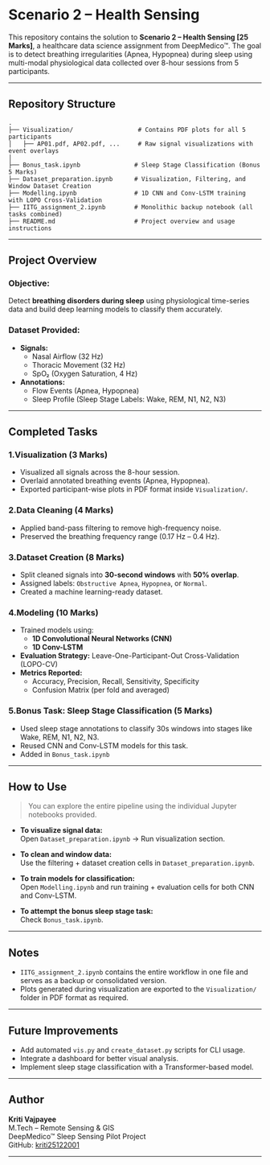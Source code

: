 # Scenario 2 – Health Sensing

This repository contains the solution to **Scenario 2 – Health Sensing [25 Marks]**, a healthcare data science assignment from DeepMedico™. The goal is to detect breathing irregularities (Apnea, Hypopnea) during sleep using multi-modal physiological data collected over 8-hour sessions from 5 participants.

---

## Repository Structure

```
.
├── Visualization/                  # Contains PDF plots for all 5 participants
│   ├── AP01.pdf, AP02.pdf, ...     # Raw signal visualizations with event overlays
│
├── Bonus_task.ipynb               # Sleep Stage Classification (Bonus 5 Marks)
├── Dataset_preparation.ipynb      # Visualization, Filtering, and Window Dataset Creation
├── Modelling.ipynb                # 1D CNN and Conv-LSTM training with LOPO Cross-Validation
├── IITG_assignment_2.ipynb        # Monolithic backup notebook (all tasks combined)
├── README.md                      # Project overview and usage instructions
```



---

## Project Overview

### Objective:
Detect **breathing disorders during sleep** using physiological time-series data and build deep learning models to classify them accurately.

### Dataset Provided:
- **Signals:**
  - Nasal Airflow (32 Hz)
  - Thoracic Movement (32 Hz)
  - SpO₂ (Oxygen Saturation, 4 Hz)
- **Annotations:**
  - Flow Events (Apnea, Hypopnea)
  - Sleep Profile (Sleep Stage Labels: Wake, REM, N1, N2, N3)

---

## Completed Tasks

### 1.Visualization (3 Marks)
- Visualized all signals across the 8-hour session.
- Overlaid annotated breathing events (Apnea, Hypopnea).
- Exported participant-wise plots in PDF format inside `Visualization/`.

### 2.Data Cleaning (4 Marks)
- Applied band-pass filtering to remove high-frequency noise.
- Preserved the breathing frequency range (0.17 Hz – 0.4 Hz).

### 3.Dataset Creation (8 Marks)
- Split cleaned signals into **30-second windows** with **50% overlap**.
- Assigned labels: `Obstructive Apnea`, `Hypopnea`, or `Normal`.
- Created a machine learning-ready dataset.

### 4.Modeling (10 Marks)
- Trained models using:
  - **1D Convolutional Neural Networks (CNN)**
  - **1D Conv-LSTM**
- **Evaluation Strategy:** Leave-One-Participant-Out Cross-Validation (LOPO-CV)
- **Metrics Reported:**
  - Accuracy, Precision, Recall, Sensitivity, Specificity
  - Confusion Matrix (per fold and averaged)

### 5.Bonus Task: Sleep Stage Classification (5 Marks)
- Used sleep stage annotations to classify 30s windows into stages like Wake, REM, N1, N2, N3.
- Reused CNN and Conv-LSTM models for this task.
- Added in `Bonus_task.ipynb`

---

## How to Use

> You can explore the entire pipeline using the individual Jupyter notebooks provided.

- **To visualize signal data:**  
  Open `Dataset_preparation.ipynb` → Run visualization section.

- **To clean and window data:**  
  Use the filtering + dataset creation cells in `Dataset_preparation.ipynb`.

- **To train models for classification:**  
  Open `Modelling.ipynb` and run training + evaluation cells for both CNN and Conv-LSTM.

- **To attempt the bonus sleep stage task:**  
  Check `Bonus_task.ipynb`.

---

## Notes

- `IITG_assignment_2.ipynb` contains the entire workflow in one file and serves as a backup or consolidated version.
- Plots generated during visualization are exported to the `Visualization/` folder in PDF format as required.

---

## Future Improvements

- Add automated `vis.py` and `create_dataset.py` scripts for CLI usage.
- Integrate a dashboard for better visual analysis.
- Implement sleep stage classification with a Transformer-based model.

---

## Author

**Kriti Vajpayee**  
M.Tech – Remote Sensing & GIS  
DeepMedico™ Sleep Sensing Pilot Project  
GitHub: [kriti25122001](https://github.com/kriti25122001)

---
